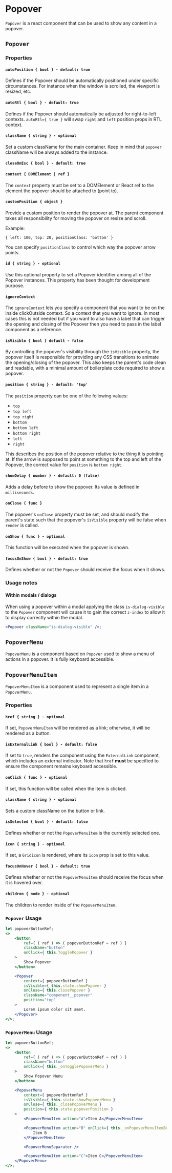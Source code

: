 # Popover

`Popover` is a react component that can be used to show any content in a
popover.

## `Popover`

### Properties

#### `autoPosition { bool } - default: true`

Defines if the Popover should be automatically positioned under specific
circumstances. For instance when the window is scrolled, the viewport is
resized, etc.

#### `autoRtl { bool } - default: true`

Defines if the Popover should automatically be adjusted for right-to-left
contexts. `autoRtl={ true }` will swap `right` and `left` position props in RTL
context.

#### `className { string } - optional`

Set a custom className for the main container. Keep in mind that `popover`
className will be always added to the instance.

#### `closeOnEsc { bool } - default: true`

#### `context { DOMElement | ref }`

The `context` property must be set to a DOMElement or React ref to the element
the popover should be attached to (point to).

#### `customPosition { object }`

Provide a custom position to render the popover at. The parent component takes all
responsibility for moving the popover on resize and scroll.

Example:

`{ left: 100, top: 20, positionClass: 'bottom' }`

You can specify `positionClass` to control which way the popover arrow points.

#### `id { string } - optional`

Use this optional property to set a Popover identifier among all of the Popover
instances. This property has been thought for development purpose.

#### `ignoreContext`

The `ignoreContext` lets you specify a component that you want to be on the
inside clickOutside context. So a context that you want to ignore. In most
cases this is not needed but if you want to also have a label
that can trigger the opening and closing of the Popover then you need to pass
in the label component as a reference.

#### `isVisible { bool } default - false`

By controlling the popover's visibility through the `isVisible` property, the
popover itself is responsible for providing any CSS transitions to
animate the opening/closing of the popover. This also keeps the parent's code
clean and readable, with a minimal amount of boilerplate code required to show
a popover.

#### `position { string } - default: 'top'`

The `position` property can be one of the following values:

- `top`
- `top left`
- `top right`
- `bottom`
- `bottom left`
- `bottom right`
- `left`
- `right`

This describes the position of the popover relative to the thing it is pointing
at. If the arrow is supposed to point at something to the top and left of the
Popover, the correct value for `position` is `bottom right`.

#### `showDelay { number } - default: 0 (false)`

Adds a delay before to show the popover. Its value is defined in `milliseconds`.

#### `onClose { func }`

The popover's `onClose` property must be set, and should modify the parent's
state such that the popover's `isVisible` property will be false when `render`
is called.

#### `onShow { func } - optional`

This function will be executed when the popover is shown.

#### `focusOnShow { bool } - default: true`

Defines whether or not the `Popover` should receive the focus when it shows.

### Usage notes

#### Within modals / dialogs

When using a popover within a modal applying the class `is-dialog-visible` to the `Popover` component will cause it to gain the correct `z-index` to allow it to display correctly within the modal.

```jsx
<Popover className="is-dialog-visible" />;
```

## `PopoverMenu`

`PopoverMenu` is a component based on `Popover` used to show a menu of actions
in a popover. It is fully keyboard accessible.

## `PopoverMenuItem`

`PopoverMenuItem` is a component used to represent a single item in a
`PopoverMenu`.

### Properties

#### `href { string } - optional`

If set, `PopoverMenuItem` will be rendered as a link; otherwise, it will be
rendered as a button.

#### `isExternalLink { bool } - default: false`

If set to `true`, renders the component using the `ExternalLink` component, which includes an external indicator. Note that `href` **must** be specified to ensure the component remains keyboard accessible.

#### `onClick { func } - optional`

If set, this function will be called when the item is clicked.

#### `className { string } - optional`

Sets a custom className on the button or link.

#### `isSelected { bool } - default: false`

Defines whether or not the `PopoverMenuItem` is the currently selected one.

#### `icon { string } - optional`

If set, a `Gridicon` is rendered, where its `icon` prop is set to this value.

#### `focusOnHover { bool } - default: true`

Defines whether or not the `PopoverMenuItem` should receive the focus when it
is hovered over.

#### `children { node } - optional`

The children to render inside of the `PopoverMenuItem`.

### `Popover` Usage

```jsx
let popoverButtonRef;
<>
	<button
		ref={ ( ref ) => ( popoverButtonRef = ref ) }
		className="button"
		onClick={ this.TogglePopover }
	>
		Show Popover
	</button>

	<Popover
		context={ popoverButtonRef }
		isVisible={ this.state.showPopover }
		onClose={ this.closePopover }
		className="component__popover"
		position="top"
	>
		Lorem ipsum dolor sit amet.
	</Popover>
</>;
```

### `PopoverMenu` Usage

```jsx
let popoverButtonRef;
<>
	<button
		ref={ ( ref ) => ( popoverButtonRef = ref ) }
		className="button"
		onClick={ this._onTogglePopoverMenu }
	>
		Show Popover Menu
	</button>

	<PopoverMenu
		context={ popoverButtonRef }
		isVisible={ this.state.showPopoverMenu }
		onClose={ this._closePopoverMenu }
		position={ this.state.popoverPosition }
	>
		<PopoverMenuItem action="A">Item A</PopoverMenuItem>

		<PopoverMenuItem action="B" onClick={ this._onPopoverMenuItemBClick }>
			Item B
		</PopoverMenuItem>

		<PopoverMenuSeparator />

		<PopoverMenuItem action="C">Item C</PopoverMenuItem>
	</PopoverMenu>
</>;
```
